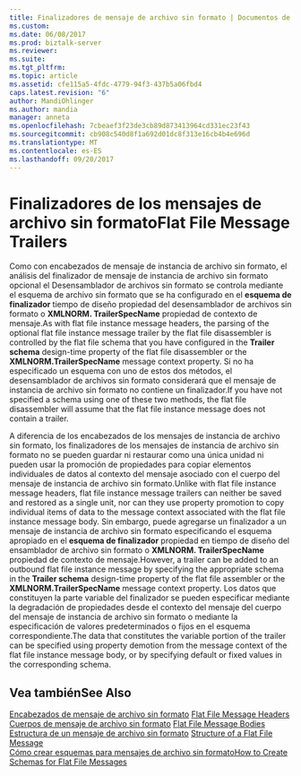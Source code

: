 ```yaml
---
title: Finalizadores de mensaje de archivo sin formato | Documentos de Microsoft
ms.custom: 
ms.date: 06/08/2017
ms.prod: biztalk-server
ms.reviewer: 
ms.suite: 
ms.tgt_pltfrm: 
ms.topic: article
ms.assetid: cfe115a5-4fdc-4779-94f3-437b5a06fbd4
caps.latest.revision: "6"
author: MandiOhlinger
ms.author: mandia
manager: anneta
ms.openlocfilehash: 7cbeaef3f23de3cb89d873413964cd331ec23f43
ms.sourcegitcommit: cb908c540d8f1a692d01dc8f313e16cb4b4e696d
ms.translationtype: MT
ms.contentlocale: es-ES
ms.lasthandoff: 09/20/2017
---
```

# <a name="flat-file-message-trailers"></a><span data-ttu-id="719b7-102">Finalizadores de los mensajes de archivo sin formato</span><span class="sxs-lookup"><span data-stu-id="719b7-102">Flat File Message Trailers</span></span>
<span data-ttu-id="719b7-103">Como con encabezados de mensaje de instancia de archivo sin formato, el análisis del finalizador de mensaje de instancia de archivo sin formato opcional el Desensamblador de archivos sin formato se controla mediante el esquema de archivo sin formato que se ha configurado en el **esquema de finalizador** tiempo de diseño propiedad del desensamblador de archivos sin formato o **XMLNORM. TrailerSpecName** propiedad de contexto de mensaje.</span><span class="sxs-lookup"><span data-stu-id="719b7-103">As with flat file instance message headers, the parsing of the optional flat file instance message trailer by the flat file disassembler is controlled by the flat file schema that you have configured in the **Trailer schema** design-time property of the flat file disassembler or the **XMLNORM.TrailerSpecName** message context property.</span></span> <span data-ttu-id="719b7-104">Si no ha especificado un esquema con uno de estos dos métodos, el desensamblador de archivos sin formato considerará que el mensaje de instancia de archivo sin formato no contiene un finalizador.</span><span class="sxs-lookup"><span data-stu-id="719b7-104">If you have not specified a schema using one of these two methods, the flat file disassembler will assume that the flat file instance message does not contain a trailer.</span></span>  
  
 <span data-ttu-id="719b7-105">A diferencia de los encabezados de los mensajes de instancia de archivo sin formato, los finalizadores de los mensajes de instancia de archivo sin formato no se pueden guardar ni restaurar como una única unidad ni pueden usar la promoción de propiedades para copiar elementos individuales de datos al contexto del mensaje asociado con el cuerpo del mensaje de instancia de archivo sin formato.</span><span class="sxs-lookup"><span data-stu-id="719b7-105">Unlike with flat file instance message headers, flat file instance message trailers can neither be saved and restored as a single unit, nor can they use property promotion to copy individual items of data to the message context associated with the flat file instance message body.</span></span> <span data-ttu-id="719b7-106">Sin embargo, puede agregarse un finalizador a un mensaje de instancia de archivo sin formato especificando el esquema apropiado en el **esquema de finalizador** propiedad en tiempo de diseño del ensamblador de archivo sin formato o **XMLNORM. TrailerSpecName** propiedad de contexto de mensaje.</span><span class="sxs-lookup"><span data-stu-id="719b7-106">However, a trailer can be added to an outbound flat file instance message by specifying the appropriate schema in the **Trailer schema** design-time property of the flat file assembler or the **XMLNORM.TrailerSpecName** message context property.</span></span> <span data-ttu-id="719b7-107">Los datos que constituyen la parte variable del finalizador se pueden especificar mediante la degradación de propiedades desde el contexto del mensaje del cuerpo del mensaje de instancia de archivo sin formato o mediante la especificación de valores predeterminados o fijos en el esquema correspondiente.</span><span class="sxs-lookup"><span data-stu-id="719b7-107">The data that constitutes the variable portion of the trailer can be specified using property demotion from the message context of the flat file instance message body, or by specifying default or fixed values in the corresponding schema.</span></span>  
  
## <a name="see-also"></a><span data-ttu-id="719b7-108">Vea también</span><span class="sxs-lookup"><span data-stu-id="719b7-108">See Also</span></span>  
 <span data-ttu-id="719b7-109">[Encabezados de mensaje de archivo sin formato](../core/flat-file-message-headers.md) </span><span class="sxs-lookup"><span data-stu-id="719b7-109">[Flat File Message Headers](../core/flat-file-message-headers.md) </span></span>  
 <span data-ttu-id="719b7-110">[Cuerpos de mensaje de archivo sin formato](../core/flat-file-message-bodies.md) </span><span class="sxs-lookup"><span data-stu-id="719b7-110">[Flat File Message Bodies](../core/flat-file-message-bodies.md) </span></span>  
 <span data-ttu-id="719b7-111">[Estructura de un mensaje de archivo sin formato](../core/structure-of-a-flat-file-message.md) </span><span class="sxs-lookup"><span data-stu-id="719b7-111">[Structure of a Flat File Message](../core/structure-of-a-flat-file-message.md) </span></span>  
 [<span data-ttu-id="719b7-112">Cómo crear esquemas para mensajes de archivo sin formato</span><span class="sxs-lookup"><span data-stu-id="719b7-112">How to Create Schemas for Flat File Messages</span></span>](../core/how-to-create-schemas-for-flat-file-messages.md)
